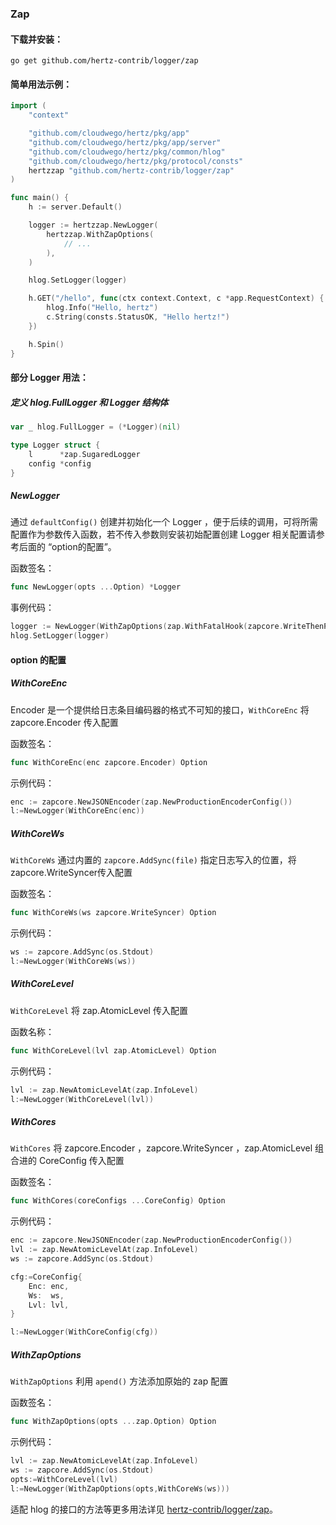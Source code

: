 
### Zap

#### 下载并安装：
```shell
go get github.com/hertz-contrib/logger/zap
```


#### 简单用法示例：
```go
import (
	"context"

	"github.com/cloudwego/hertz/pkg/app"
	"github.com/cloudwego/hertz/pkg/app/server"
	"github.com/cloudwego/hertz/pkg/common/hlog"
	"github.com/cloudwego/hertz/pkg/protocol/consts"
	hertzzap "github.com/hertz-contrib/logger/zap"
)

func main() {
	h := server.Default()

	logger := hertzzap.NewLogger(
		hertzzap.WithZapOptions(
			// ...
		),
	)

	hlog.SetLogger(logger)

	h.GET("/hello", func(ctx context.Context, c *app.RequestContext) {
		hlog.Info("Hello, hertz")
		c.String(consts.StatusOK, "Hello hertz!")
	})

	h.Spin()
}
```
#### 部分 Logger 用法：

##### 定义 hlog.FullLogger 和 Logger 结构体

```go
var _ hlog.FullLogger = (*Logger)(nil)

type Logger struct {
    l      *zap.SugaredLogger
    config *config
}
```
##### NewLogger

通过 `defaultConfig()` 创建并初始化一个 Logger ，便于后续的调用，可将所需配置作为参数传入函数，若不传入参数则安装初始配置创建 Logger
相关配置请参考后面的 “option的配置”。

函数签名：

```go
func NewLogger(opts ...Option) *Logger
```

事例代码：
```go
logger := NewLogger(WithZapOptions(zap.WithFatalHook(zapcore.WriteThenPanic)))
hlog.SetLogger(logger)
```

#### option 的配置

##### WithCoreEnc

Encoder 是一个提供给日志条目编码器的格式不可知的接口，`WithCoreEnc` 将 zapcore.Encoder 传入配置

函数签名：
```go
func WithCoreEnc(enc zapcore.Encoder) Option
```

示例代码：
```go
enc := zapcore.NewJSONEncoder(zap.NewProductionEncoderConfig())
l:=NewLogger(WithCoreEnc(enc))
```

##### WithCoreWs

`WithCoreWs` 通过内置的 `zapcore.AddSync(file)` 指定日志写入的位置，将 zapcore.WriteSyncer传入配置

函数签名：
```go
func WithCoreWs(ws zapcore.WriteSyncer) Option
```

示例代码：
```go
ws := zapcore.AddSync(os.Stdout)
l:=NewLogger(WithCoreWs(ws))
```

##### WithCoreLevel

`WithCoreLevel` 将 zap.AtomicLevel 传入配置

函数名称：
```go
func WithCoreLevel(lvl zap.AtomicLevel) Option 
```

示例代码：
```go
lvl := zap.NewAtomicLevelAt(zap.InfoLevel)
l:=NewLogger(WithCoreLevel(lvl))
```

##### WithCores

`WithCores` 将 zapcore.Encoder ，zapcore.WriteSyncer ，zap.AtomicLevel 组合进的 CoreConfig 传入配置

函数签名：
```go
func WithCores(coreConfigs ...CoreConfig) Option
```

示例代码：
```go
enc := zapcore.NewJSONEncoder(zap.NewProductionEncoderConfig())
lvl := zap.NewAtomicLevelAt(zap.InfoLevel)
ws := zapcore.AddSync(os.Stdout)

cfg:=CoreConfig{
    Enc: enc,
    Ws:  ws,
    Lvl: lvl,
}

l:=NewLogger(WithCoreConfig(cfg))
```

##### WithZapOptions

`WithZapOptions` 利用 `apend()` 方法添加原始的 zap 配置

函数签名：
```go
func WithZapOptions(opts ...zap.Option) Option 
```

示例代码：
```go
lvl := zap.NewAtomicLevelAt(zap.InfoLevel)
ws := zapcore.AddSync(os.Stdout)
opts:=WithCoreLevel(lvl)
l:=NewLogger(WithZapOptions(opts,WithCoreWs(ws)))
```

适配 hlog 的接口的方法等更多用法详见 [hertz-contrib/logger/zap](https://github.com/hertz-contrib/logger/tree/main/zap)。

